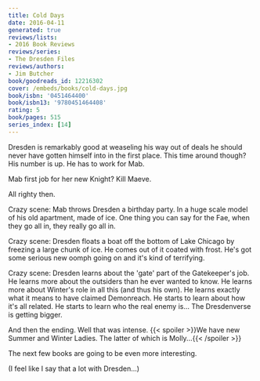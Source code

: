 ```yaml
---
title: Cold Days
date: 2016-04-11
generated: true
reviews/lists:
- 2016 Book Reviews
reviews/series:
- The Dresden Files
reviews/authors:
- Jim Butcher
book/goodreads_id: 12216302
cover: /embeds/books/cold-days.jpg
book/isbn: '0451464400'
book/isbn13: '9780451464408'
rating: 5
book/pages: 515
series_index: [14]
---
```

Dresden is remarkably good at weaseling his way out of deals he should never have gotten himself into in the first place. This time around though? His number is up. He has to work for Mab.  

Mab first job for her new Knight? Kill Maeve.  

<!--more-->

All righty then.  

Crazy scene: Mab throws Dresden a birthday party. In a huge scale model of his old apartment, made of ice. One thing you can say for the Fae, when they go all in, they really go all in.  

Crazy scene: Dresden floats a boat off the bottom of Lake Chicago by freezing a large chunk of ice. He comes out of it coated with frost. He's got some serious new oomph going on and it's kind of terrifying.  

Crazy scene: Dresden learns about the 'gate' part of the Gatekeeper's job. He learns more about the outsiders than he ever wanted to know. He learns more about Winter's role in all this (and thus his own). He learns exactly what it means to have claimed Demonreach. He starts to learn about how it's all related. He starts to learn who the real enemy is... The Dresdenverse is getting bigger.  

And then the ending. Well that was intense.  {{< spoiler >}}We have new Summer and Winter Ladies. The latter of which is Molly...{{< /spoiler >}}  

The next few books are going to be even more interesting.  

(I feel like I say that a lot with Dresden...)